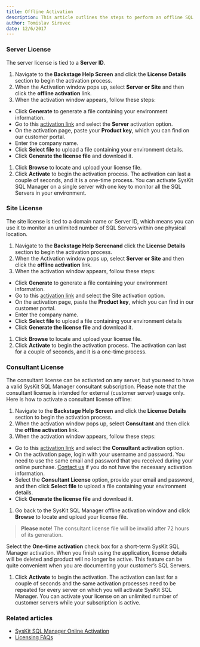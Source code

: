```yaml
---
title: Offline Activation
description: This article outlines the steps to perform an offline SQL Manager's activation.
author: Tomislav Sirovec
date: 12/6/2017
---
```

 ### Server License

The server license is tied to a __Server ID__.

1. Navigate to the __Backstage Help Screen__ and click the __License Details__ section to begin the activation process.
1. When the Activation window pops up, select __Server or Site__ and then click the __offline activation__ link.
1. When the activation window appears, follow these steps:

  * Click __Generate__ to generate a file containing your environment information.
  * Go to this [activation link](https://customers.acceleratio.net/activation/?P=SQLDocKit) and select the __Server__ activation option.
  * On the activation page, paste your __Product key__, which you can find on our customer portal.
  * Enter the company name.
  * Click __Select file__ to upload a file containing your environment details.
  * Click  __Generate the license file__ and download it.

1. Click __Browse__ to locate and upload your license file.
1. Click __Activate__ to begin the activation process. The activation can last a couple of seconds, and it is a one-time process. You can activate SysKit SQL Manager on a single server with one key to monitor all the SQL Servers in your environment.

### Site License

The site license is tied to a domain name or Server ID, which means you can use it to monitor an unlimited number of SQL Servers within one physical location.

1. Navigate to the __Backstage Help Screenand__ click the __License Details__ section to begin the activation process.
1. When the Activation window pops up, select __Server or Site__ and then click the __offline activation__ link.
1. When the activation window appears, follow these steps:

  * Click __Generate__ to generate a file containing your environment information.
  * Go to this [activation link](https://customers.acceleratio.net/activation/?P=SQLDocKit) and select the Site activation option.
  * On the activation page, paste the __Product key__, which you can find in our customer portal.
  * Enter the company name.
  * Click __Select file__ to upload a file containing your environment details
  * Click  __Generate the license file__ and download it.

1. Click __Browse__ to locate and upload your license file.
1. Click __Activate__ to begin the activation process. The activation can last for a couple of seconds, and it is a one-time process.

### Consultant License

The consultant license can be activated on any server, but you need to have a valid SysKit SQL Manager consultant subscription. Please note that the consultant license is intended for external (customer server) usage only. Here is how to activate a consultant license offline:

1. Navigate to the __Backstage Help Screen__ and click the __License Details__ section to begin the activation process.
1. When the activation window pops up, select __Consultant__ and then click the __offline activation__ link.
1. When the activation window appears, follow these steps:

  * Go to this [activation link](https://customers.acceleratio.net/activation/?P=SQLDocKit) and select the __Consultant__ activation option.
  * On the activation page, login with your username and password. You need to use the same email and password that you received during your online purchase. [Contact us](https://www.sqldockit.com/support/contact-us/) if you do not have the necessary activation information.
  * Select the __Consultant License__ option, provide your email and password, and then click __Select file__ to upload a file containing your environment details.
  * Click  __Generate the license file__ and download it.

1. Go back to the SysKit SQL Manager offline activation window and click __Browse__ to locate and upload your license file.

> __Please note__! The consultant license file will be invalid after 72 hours of its generation.

Select the __One-time activation__ check box for a short-term SysKit SQL Manager activation. When you finish using the application, license details will be deleted and product will no longer be active. This feature can be quite convenient when you are documenting your customer’s SQL Servers.

1. Click __Activate__ to begin the activation. The activation can last for a couple of seconds and the same activation processes need to be repeated for every server on which you will activate SysKit SQL Manager. You can activate your license on an unlimited number of customer servers while your subscription is active.

### Related articles

* [SysKit SQL Manager Online Activation](#internal/activation/online-activation)
* [Licensing FAQs](#internal/activation/licensing-faqs)
